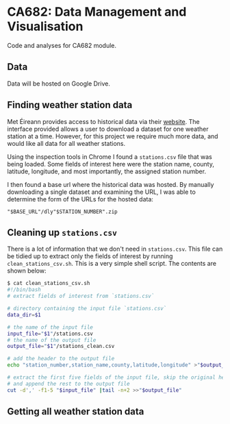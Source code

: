 # CA682: Data Management and Visualisation

Code and analyses for CA682 module.

## Data

Data will be hosted on Google Drive.

## Finding weather station data

Met Éireann provides access to historical data via their [website](https://www.met.ie/climate/available-data/historical-data).
The interface provided allows a user to download a dataset for one weather station at a time.
However, for this project we require much more data, and would like all data for all weather stations.

Using the inspection tools in Chrome I found a `stations.csv` file that was being loaded.
Some fields of interest here were the station name, county, latitude, longitude, and most importantly, the assigned station number.

I then found a base url where the historical data was hosted.
By manually downloading a single dataset and examining the URL, I was able to determine the form of the URLs for the hosted data:

`"$BASE_URL"/dly"$STATION_NUMBER".zip`

## Cleaning up `stations.csv`

There is a lot of information that we don't need in `stations.csv`.
This file can be tidied up to extract only the fields of interest by running `clean_stations_csv.sh`.
This is a very simple shell script.
The contents are shown below:

```bash
$ cat clean_stations_csv.sh
#!/bin/bash
# extract fields of interest from `stations.csv`

# directory containing the input file `stations.csv`
data_dir=$1

# the name of the input file
input_file="$1"/stations.csv
# the name of the output file
output_file="$1"/stations_clean.csv

# add the header to the output file
echo "station_number,station_name,county,latitude,longitude" >"$output_file"

# extract the first five fields of the input file, skip the original header
# and append the rest to the output file
cut -d',' -f1-5 "$input_file" |tail -n+2 >>"$output_file"
```

## Getting all weather station data

